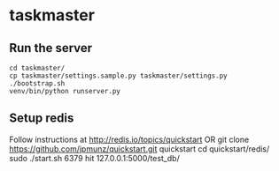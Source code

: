 taskmaster
==========


Run the server
--------------
    cd taskmaster/
    cp taskmaster/settings.sample.py taskmaster/settings.py
    ./bootstrap.sh
    venv/bin/python runserver.py


Setup redis
-----------
Follow instructions at http://redis.io/topics/quickstart OR
    git clone https://github.com/jpmunz/quickstart.git quickstart
    cd quickstart/redis/
    sudo ./start.sh 6379
    hit 127.0.0.1:5000/test_db/
